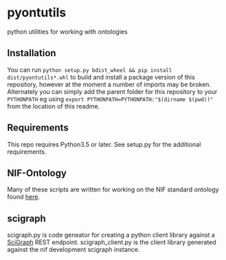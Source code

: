 # pyontutils
python utilities for working with ontologies

## Installation
You can run `python setup.py bdist_wheel && pip install dist/pyontutils*.whl` to build and install
a package version of this repository, however at the moment a number of imports may be broken.
Alternately you can simply add the parent folder for this repository to your `PYTHONPATH` eg
using `export PYTHONPATH=PYTHONPATH:"$(dirname $(pwd))"` from the location of this readme.

## Requirements
This repo requires Python3.5 or later. See setup.py for the additional requirements.

## NIF-Ontology
Many of these scripts are written for working on the NIF standard ontology
found [here](https://github.com/SciCrunch/NIF-Ontology/).

## scigraph
scigraph.py is code geneator for creating a python client library against a
[SciGraph](https://github.com/SciGraph/SciGraph) REST endpoint.
scigraph_client.py is the client library generated against the nif development scigraph instance.
